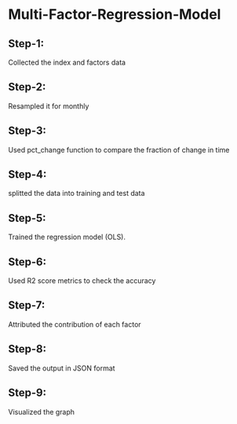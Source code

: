# Multi-Factor-Regression-Model
## Step-1:
Collected the index and factors data
## Step-2:
Resampled it for monthly
## Step-3:
Used pct_change function to compare the fraction of change in time
## Step-4:
splitted the data into training and test data
## Step-5:
Trained the regression model (OLS).
## Step-6:
Used R2 score metrics to check the accuracy
## Step-7:
Attributed the contribution of each factor
## Step-8:
Saved the output in JSON format
## Step-9:
Visualized the graph 
